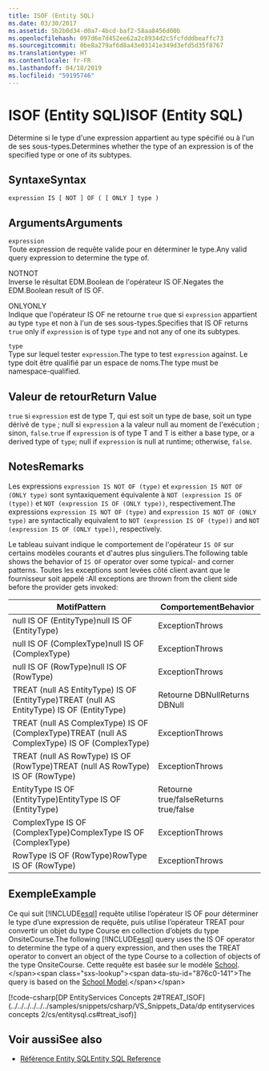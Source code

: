 ```yaml
---
title: ISOF (Entity SQL)
ms.date: 03/30/2017
ms.assetid: 5b2b0d34-d0a7-4bcd-baf2-58aa8456d00b
ms.openlocfilehash: 097d6e7d452ee62a2c8934d2c5fcfdddbeaffc73
ms.sourcegitcommit: 0be8a279af6d8a43e03141e349d3efd5d35f8767
ms.translationtype: HT
ms.contentlocale: fr-FR
ms.lasthandoff: 04/18/2019
ms.locfileid: "59195746"
---
```

# <a name="isof-entity-sql"></a><span data-ttu-id="876c0-102">ISOF (Entity SQL)</span><span class="sxs-lookup"><span data-stu-id="876c0-102">ISOF (Entity SQL)</span></span>
<span data-ttu-id="876c0-103">Détermine si le type d'une expression appartient au type spécifié ou à l'un de ses sous-types.</span><span class="sxs-lookup"><span data-stu-id="876c0-103">Determines whether the type of an expression is of the specified type or one of its subtypes.</span></span>  
  
## <a name="syntax"></a><span data-ttu-id="876c0-104">Syntaxe</span><span class="sxs-lookup"><span data-stu-id="876c0-104">Syntax</span></span>  
  
```  
expression IS [ NOT ] OF ( [ ONLY ] type )  
```  
  
## <a name="arguments"></a><span data-ttu-id="876c0-105">Arguments</span><span class="sxs-lookup"><span data-stu-id="876c0-105">Arguments</span></span>  
 `expression`  
 <span data-ttu-id="876c0-106">Toute expression de requête valide pour en déterminer le type.</span><span class="sxs-lookup"><span data-stu-id="876c0-106">Any valid query expression to determine the type of.</span></span>  
  
 <span data-ttu-id="876c0-107">NOT</span><span class="sxs-lookup"><span data-stu-id="876c0-107">NOT</span></span>  
 <span data-ttu-id="876c0-108">Inverse le résultat EDM.Boolean de l'opérateur IS OF.</span><span class="sxs-lookup"><span data-stu-id="876c0-108">Negates the EDM.Boolean result of IS OF.</span></span>  
  
 <span data-ttu-id="876c0-109">ONLY</span><span class="sxs-lookup"><span data-stu-id="876c0-109">ONLY</span></span>  
 <span data-ttu-id="876c0-110">Indique que l'opérateur IS OF ne retourne `true` que si `expression` appartient au type `type` et non à l'un de ses sous-types.</span><span class="sxs-lookup"><span data-stu-id="876c0-110">Specifies that IS OF returns `true` only if `expression` is of type `type` and not any of one its subtypes.</span></span>  
  
 `type`  
 <span data-ttu-id="876c0-111">Type sur lequel tester `expression`.</span><span class="sxs-lookup"><span data-stu-id="876c0-111">The type to test `expression` against.</span></span> <span data-ttu-id="876c0-112">Le type doit être qualifié par un espace de noms.</span><span class="sxs-lookup"><span data-stu-id="876c0-112">The type must be namespace-qualified.</span></span>  
  
## <a name="return-value"></a><span data-ttu-id="876c0-113">Valeur de retour</span><span class="sxs-lookup"><span data-stu-id="876c0-113">Return Value</span></span>  
 <span data-ttu-id="876c0-114">`true` si `expression` est de type T, qui est soit un type de base, soit un type dérivé de `type` ; null si `expression` a la valeur null au moment de l'exécution ; sinon, `false`.</span><span class="sxs-lookup"><span data-stu-id="876c0-114">`true` if `expression` is of type T and T is either a base type, or a derived type of `type`; null if `expression` is null at runtime; otherwise, `false`.</span></span>  
  
## <a name="remarks"></a><span data-ttu-id="876c0-115">Notes</span><span class="sxs-lookup"><span data-stu-id="876c0-115">Remarks</span></span>  
 <span data-ttu-id="876c0-116">Les expressions `expression IS NOT OF (type)` et `expression IS NOT OF (ONLY type)` sont syntaxiquement équivalente à `NOT (expression IS OF (type))` et `NOT (expression IS OF (ONLY type))`, respectivement.</span><span class="sxs-lookup"><span data-stu-id="876c0-116">The expressions `expression IS NOT OF (type)` and `expression IS NOT OF (ONLY type)` are syntactically equivalent to `NOT (expression IS OF (type))` and `NOT (expression IS OF (ONLY type))`, respectively.</span></span>  
  
 <span data-ttu-id="876c0-117">Le tableau suivant indique le comportement de l'opérateur `IS OF` sur certains modèles courants et d'autres plus singuliers.</span><span class="sxs-lookup"><span data-stu-id="876c0-117">The following table shows the behavior of `IS OF` operator over some typical- and corner patterns.</span></span> <span data-ttu-id="876c0-118">Toutes les exceptions sont levées côté client avant que le fournisseur soit appelé :</span><span class="sxs-lookup"><span data-stu-id="876c0-118">All exceptions are thrown from the client side before the provider gets invoked:</span></span>  
  
|<span data-ttu-id="876c0-119">Motif</span><span class="sxs-lookup"><span data-stu-id="876c0-119">Pattern</span></span>|<span data-ttu-id="876c0-120">Comportement</span><span class="sxs-lookup"><span data-stu-id="876c0-120">Behavior</span></span>|  
|-------------|--------------|  
|<span data-ttu-id="876c0-121">null IS OF (EntityType)</span><span class="sxs-lookup"><span data-stu-id="876c0-121">null IS OF (EntityType)</span></span>|<span data-ttu-id="876c0-122">Exception</span><span class="sxs-lookup"><span data-stu-id="876c0-122">Throws</span></span>|  
|<span data-ttu-id="876c0-123">null IS OF (ComplexType)</span><span class="sxs-lookup"><span data-stu-id="876c0-123">null IS OF (ComplexType)</span></span>|<span data-ttu-id="876c0-124">Exception</span><span class="sxs-lookup"><span data-stu-id="876c0-124">Throws</span></span>|  
|<span data-ttu-id="876c0-125">null IS OF (RowType)</span><span class="sxs-lookup"><span data-stu-id="876c0-125">null IS OF (RowType)</span></span>|<span data-ttu-id="876c0-126">Exception</span><span class="sxs-lookup"><span data-stu-id="876c0-126">Throws</span></span>|  
|<span data-ttu-id="876c0-127">TREAT (null AS EntityType) IS OF (EntityType)</span><span class="sxs-lookup"><span data-stu-id="876c0-127">TREAT (null AS EntityType) IS OF (EntityType)</span></span>|<span data-ttu-id="876c0-128">Retourne DBNull</span><span class="sxs-lookup"><span data-stu-id="876c0-128">Returns DBNull</span></span>|  
|<span data-ttu-id="876c0-129">TREAT (null AS ComplexType) IS OF (ComplexType)</span><span class="sxs-lookup"><span data-stu-id="876c0-129">TREAT (null AS ComplexType) IS OF (ComplexType)</span></span>|<span data-ttu-id="876c0-130">Exception</span><span class="sxs-lookup"><span data-stu-id="876c0-130">Throws</span></span>|  
|<span data-ttu-id="876c0-131">TREAT (null AS RowType) IS OF (RowType)</span><span class="sxs-lookup"><span data-stu-id="876c0-131">TREAT (null AS RowType) IS OF (RowType)</span></span>|<span data-ttu-id="876c0-132">Exception</span><span class="sxs-lookup"><span data-stu-id="876c0-132">Throws</span></span>|  
|<span data-ttu-id="876c0-133">EntityType IS OF (EntityType)</span><span class="sxs-lookup"><span data-stu-id="876c0-133">EntityType IS OF (EntityType)</span></span>|<span data-ttu-id="876c0-134">Retourne true/false</span><span class="sxs-lookup"><span data-stu-id="876c0-134">Returns true/false</span></span>|  
|<span data-ttu-id="876c0-135">ComplexType IS OF (ComplexType)</span><span class="sxs-lookup"><span data-stu-id="876c0-135">ComplexType IS OF (ComplexType)</span></span>|<span data-ttu-id="876c0-136">Exception</span><span class="sxs-lookup"><span data-stu-id="876c0-136">Throws</span></span>|  
|<span data-ttu-id="876c0-137">RowType IS OF (RowType)</span><span class="sxs-lookup"><span data-stu-id="876c0-137">RowType IS OF (RowType)</span></span>|<span data-ttu-id="876c0-138">Exception</span><span class="sxs-lookup"><span data-stu-id="876c0-138">Throws</span></span>|  
  
## <a name="example"></a><span data-ttu-id="876c0-139">Exemple</span><span class="sxs-lookup"><span data-stu-id="876c0-139">Example</span></span>  
 <span data-ttu-id="876c0-140">Ce qui suit [!INCLUDE[esql](../../../../../../includes/esql-md.md)] requête utilise l’opérateur IS OF pour déterminer le type d’une expression de requête, puis utilise l’opérateur TREAT pour convertir un objet du type Course en collection d’objets du type OnsiteCourse.</span><span class="sxs-lookup"><span data-stu-id="876c0-140">The following [!INCLUDE[esql](../../../../../../includes/esql-md.md)] query uses the IS OF operator to determine the type of a query expression, and then uses the TREAT operator to convert an object of the type Course to a collection of objects of the type OnsiteCourse.</span></span> <span data-ttu-id="876c0-141">Cette requête est basée sur le modèle [School](https://docs.microsoft.com/previous-versions/dotnet/netframework-4.0/bb896300(v=vs.100)).</span><span class="sxs-lookup"><span data-stu-id="876c0-141">The query is based on the [School Model](https://docs.microsoft.com/previous-versions/dotnet/netframework-4.0/bb896300(v=vs.100)).</span></span>  
  
 [!code-csharp[DP EntityServices Concepts 2#TREAT_ISOF](../../../../../../samples/snippets/csharp/VS_Snippets_Data/dp entityservices concepts 2/cs/entitysql.cs#treat_isof)]  
  
## <a name="see-also"></a><span data-ttu-id="876c0-142">Voir aussi</span><span class="sxs-lookup"><span data-stu-id="876c0-142">See also</span></span>

- [<span data-ttu-id="876c0-143">Référence Entity SQL</span><span class="sxs-lookup"><span data-stu-id="876c0-143">Entity SQL Reference</span></span>](../../../../../../docs/framework/data/adonet/ef/language-reference/entity-sql-reference.md)
